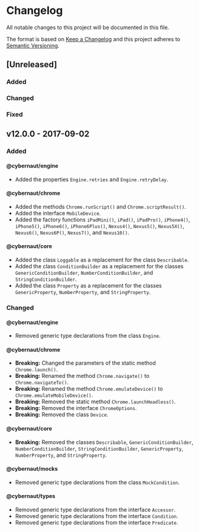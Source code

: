 # Changelog

All notable changes to this project will be documented in this file.

The format is based on [Keep a Changelog][external-keepachangelog]
and this project adheres to [Semantic Versioning][external-semver-spec].

## [Unreleased]

### Added

### Changed

### Fixed

## v12.0.0 - 2017-09-02

### Added

#### @cybernaut/engine

- Added the properties `Engine.retries` and `Engine.retryDelay`.

#### @cybernaut/chrome

- Added the methods `Chrome.runScript()` and `Chrome.scriptResult()`.
- Added the interface `MobileDevice`.
- Added the factory functions `iPadMini()`, `iPad()`, `iPadPro()`, `iPhone4()`, `iPhone5()`, `iPhone6()`, `iPhone6Plus()`, `Nexus4()`, `Nexus5()`, `Nexus5X()`, `Nexus6()`, `Nexus6P()`, `Nexus7()`, and `Nexus10()`.

#### @cybernaut/core

- Added the class `Loggable` as a replacement for the class `Describable`.
- Added the class `ConditionBuilder` as a replacement for the classes `GenericConditionBuilder`, `NumberConditionBuilder`, and `StringConditionBuilder`.
- Added the class `Property` as a replacement for the classes `GenericProperty`, `NumberProperty`, and `StringProperty`.

### Changed

#### @cybernaut/engine

- Removed generic type declarations from the class `Engine`.

#### @cybernaut/chrome

- **Breaking:** Changed the parameters of the static method `Chrome.launch()`.
- **Breaking:** Renamed the method `Chrome.navigate()` to `Chrome.navigateTo()`.
- **Breaking:** Renamed the method `Chrome.emulateDevice()` to `Chrome.emulateMobileDevice()`.
- **Breaking:** Removed the static method `Chrome.launchHeadless()`.
- **Breaking:** Removed the interface `ChromeOptions`.
- **Breaking:** Removed the class `Device`.

#### @cybernaut/core

- **Breaking:** Removed the classes `Describable`, `GenericConditionBuilder`, `NumberConditionBuilder`, `StringConditionBuilder`, `GenericProperty`, `NumberProperty`, and `StringProperty`.

#### @cybernaut/mocks

- Removed generic type declarations from the class `MockCondition`.

#### @cybernaut/types

- Removed generic type declarations from the interface `Accessor`.
- Removed generic type declarations from the interface `Condition`.
- Removed generic type declarations from the interface `Predicate`.

[external-keepachangelog]: http://keepachangelog.com/en/1.0.0/
[external-semver-spec]: http://semver.org/spec/v2.0.0.html
